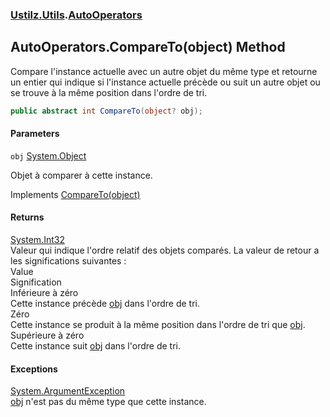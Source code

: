 ### [Ustilz.Utils](Ustilz.Utils.md 'Ustilz.Utils').[AutoOperators](Ustilz.Utils.AutoOperators.md 'Ustilz.Utils.AutoOperators')

## AutoOperators.CompareTo(object) Method

Compare l'instance actuelle avec un autre objet du même type et retourne un entier qui indique si l'instance actuelle précède ou suit un autre objet ou se trouve à la même position dans l'ordre de tri.

```csharp
public abstract int CompareTo(object? obj);
```
#### Parameters

<a name='Ustilz.Utils.AutoOperators.CompareTo(object).obj'></a>

`obj` [System.Object](https://docs.microsoft.com/en-us/dotnet/api/System.Object 'System.Object')

Objet à comparer à cette instance.

Implements [CompareTo(object)](https://docs.microsoft.com/en-us/dotnet/api/System.IComparable.CompareTo#System_IComparable_CompareTo_System_Object_ 'System.IComparable.CompareTo(System.Object)')

#### Returns
[System.Int32](https://docs.microsoft.com/en-us/dotnet/api/System.Int32 'System.Int32')  
Valeur qui indique l'ordre relatif des objets comparés. La valeur de retour a les significations suivantes :   
  Value   
  Signification   
  Inférieure à zéro   
  Cette instance précède [obj](Ustilz.Utils.AutoOperators.CompareTo(object).md#Ustilz.Utils.AutoOperators.CompareTo(object).obj 'Ustilz.Utils.AutoOperators.CompareTo(object).obj') dans l'ordre de tri.    
  Zéro   
  Cette instance se produit à la même position dans l'ordre de tri que [obj](Ustilz.Utils.AutoOperators.CompareTo(object).md#Ustilz.Utils.AutoOperators.CompareTo(object).obj 'Ustilz.Utils.AutoOperators.CompareTo(object).obj').    
  Supérieure à zéro   
  Cette instance suit [obj](Ustilz.Utils.AutoOperators.CompareTo(object).md#Ustilz.Utils.AutoOperators.CompareTo(object).obj 'Ustilz.Utils.AutoOperators.CompareTo(object).obj') dans l'ordre de tri.

#### Exceptions

[System.ArgumentException](https://docs.microsoft.com/en-us/dotnet/api/System.ArgumentException 'System.ArgumentException')  
[obj](Ustilz.Utils.AutoOperators.CompareTo(object).md#Ustilz.Utils.AutoOperators.CompareTo(object).obj 'Ustilz.Utils.AutoOperators.CompareTo(object).obj') n'est pas du même type que cette instance.